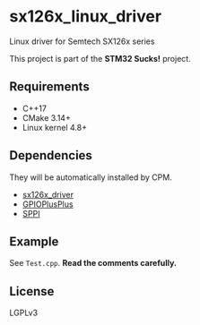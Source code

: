 # sx126x_linux_driver
Linux driver for Semtech SX126x series

This project is part of the **STM32 Sucks!** project.

## Requirements
- C++17
- CMake 3.14+
- Linux kernel 4.8+

## Dependencies
They will be automatically installed by CPM.
- [sx126x_driver](https://github.com/YukiWorkshop/sx126x_driver)
- [GPIOPlusPlus](https://github.com/YukiWorkshop/GPIOPlusPlus)
- [SPPI](https://github.com/YukiWorkshop/SPPI)

## Example
See `Test.cpp`. **Read the comments carefully.**

## License
LGPLv3
